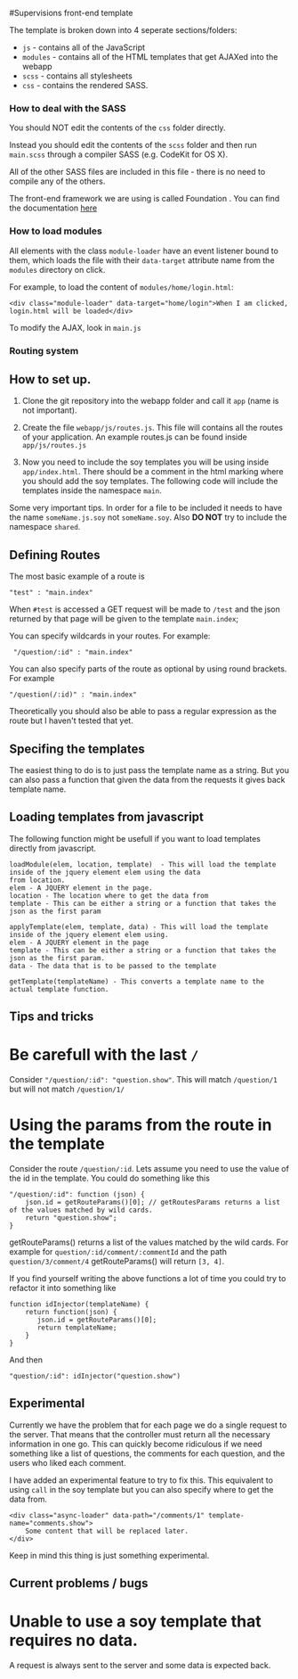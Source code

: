 #Supervisions front-end template

The template is broken down into 4 seperate sections/folders:

* `js` - contains all of the JavaScript
* `modules` - contains all of the HTML templates that get AJAXed into the webapp
* `scss` - contains all stylesheets
* `css` - contains the rendered SASS.

### How to deal with the SASS

You should NOT edit the contents of the `css` folder directly. 

Instead you should edit the contents of the `scss` folder and then run `main.scss` through a compiler SASS (e.g. CodeKit for OS X).

All of the other SASS files are included in this file - there is no need to compile any of the others.

The front-end framework we are using is called Foundation . You can find the documentation [here](http://foundation.zurb.com/docs/)

### How to load modules

All elements with the class `module-loader` have an event listener bound to them, which loads the file with their `data-target` attribute name from the `modules` directory on click.

For example, to load the content of `modules/home/login.html`:

	<div class="module-loader" data-target="home/login">When I am clicked, login.html will be loaded</div>
	
To modify the AJAX, look in `main.js`

### Routing system

## How to set up.

1. Clone the git repository into the webapp folder and call it `app` (name is not important).

2. Create the file `webapp/js/routes.js`. This file will contains all the routes of your application.
An example routes.js can be found inside `app/js/routes.js`

3. Now you need to include the soy templates you will be using inside `app/index.html`. There should be a comment in the html marking
 where you should add the soy templates. The following code will include the templates inside the namespace `main`.

    <script src="/soy/js/1/main.js"></script>

 Some very important tips. In order for a file to be included it needs to have the name `someName.js.soy` not `someName.soy`. Also **DO NOT**
 try to include the namespace `shared`.


## Defining Routes
The most basic example of a route is

    "test" : "main.index"

When `#test` is accessed a GET request will be made to `/test` and the json returned by that page will be given to the template `main.index`;

You can specify wildcards in your routes. For example:

     "/question/:id" : "main.index"

You can also specify parts of the route as optional by using round brackets. For example

    "/question(/:id)" : "main.index"

Theoretically you should also be able to pass a regular expression as the route but I haven't tested that yet.


## Specifing the templates

The easiest thing to do is to just pass the template name as a string.
But you can also pass a function that given the data from the requests it gives back template name.

## Loading templates from javascript

The following function might be usefull if you want to load templates directly from javascript.

    loadModule(elem, location, template)  - This will load the template inside of the jquery element elem using the data
    from location.
    elem - A JQUERY element in the page.
    location - The location where to get the data from
    template - This can be either a string or a function that takes the json as the first param

    applyTemplate(elem, template, data) - This will load the template inside of the jquery element elem using.
    elem - A JQUERY element in the page
    template - This can be either a string or a function that takes the json as the first param.
    data - The data that is to be passed to the template

    getTemplate(templateName) - This converts a template name to the actual template function.

## Tips and tricks

# Be carefull with the last `/`

Consider  `"/question/:id": "question.show"`. This will match `/question/1` but will not match `/question/1/`

# Using the params from the route in the template

Consider the route `/question/:id`. Lets assume you need to use the value of the id in the template. You could do something like this

    "/question/:id": function (json) {
        json.id = getRouteParams()[0]; // getRoutesParams returns a list of the values matched by wild cards.
        return "question.show";
    }

getRouteParams() returns a list of the values matched by the wild cards. For example for `question/:id/comment/:commentId` and the path
`question/3/comment/4` getRouteParams() will return `[3, 4]`.

If you find yourself writing the above functions a lot of time you could try to refactor it into something like

    function idInjector(templateName) {
        return function(json) {
           json.id = getRouteParams()[0];
           return templateName;
        }
    }

And then

    "question/:id": idInjector("question.show")

## Experimental

Currently we have the problem that for each page we do a single request to the server. That means that the controller
must return all the necessary information in one go. This can quickly become ridiculous if we need something like a list of questions,
 the comments for each question, and the users who liked each comment.

I have added an experimental feature to try to fix this. This equivalent to using `call` in the soy template but you can also specify
where to get the data from.

    <div class="async-loader" data-path="/comments/1" template-name="comments.show">
        Some content that will be replaced later.
    </div>

Keep in mind this thing is just something experimental.


## Current problems / bugs

# Unable to use a soy template that requires no data.

A request is always sent to the server and some data is expected back.
